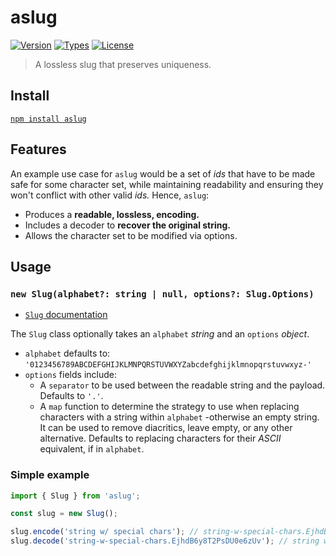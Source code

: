 # aslug

[![Version](https://img.shields.io/npm/v/aslug.svg)](https://www.npmjs.com/package/aslug)
[![Types](https://img.shields.io/npm/types/aslug.svg)](https://www.npmjs.com/package/aslug)
[![License](https://img.shields.io/github/license/rafamel/aslug.svg)](https://github.com/rafamel/aslug/blob/master/LICENSE)

> A lossless slug that preserves uniqueness.

## Install

[`npm install aslug`](https://www.npmjs.com/package/aslug)

## Features

An example use case for `aslug` would be a set of *ids* that have to be made safe for some character set, while maintaining readability and ensuring they won't conflict with other valid *ids.* Hence, `aslug`:

* Produces a **readable, lossless, encoding.**
* Includes a decoder to **recover the original string.**
* Allows the character set to be modified via options.

## Usage

### `new Slug(alphabet?: string | null, options?: Slug.Options)`

* [`Slug` documentation](https://rafamel.github.io/utils/aslug/classes/Slug-1.html)

The `Slug` class optionally takes an `alphabet` *string* and an `options` *object*.

* `alphabet` defaults to: `'0123456789ABCDEFGHIJKLMNPQRSTUVWXYZabcdefghijklmnopqrstuvwxyz-'`
* `options` fields include:
  * A `separator` to be used between the readable string and the payload. Defaults to `'.'`.
  * A `map` function to determine the strategy to use when replacing characters with a string within `alphabet` -otherwise an empty string. It can be used to remove diacritics, leave empty, or any other alternative. Defaults to replacing characters for their *ASCII* equivalent, if in `alphabet`.

### Simple example

```javascript
import { Slug } from 'aslug';

const slug = new Slug();

slug.encode('string w/ special chars'); // string-w-special-chars.EjhdB6y8T2PsDU0e6zUv
slug.decode('string-w-special-chars.EjhdB6y8T2PsDU0e6zUv'); // string w/ special chars
```
